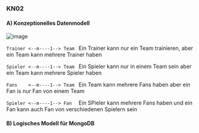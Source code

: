 ### KN02
#### A) Konzeptionelles Datenmodell

![image](https://github.com/Rubenizz/m165/assets/112400838/e5bb21c2-d39a-41b0-be49-3e83150ed703)

```Trainer <--m----1--> Team ``` Ein Trainer kann nur ein Team trainieren, aber ein Team kann mehrere Trainer haben

```Spieler <--m----1--> Team ``` Ein Spieler kann nur in einem Team sein aber ein Team kann mehrere Spieler haben

```Fans    <--m----1--> Team ``` Ein Team kann mehrere Fans haben aber ein Fan is nur Fan von einem Team

```Spieler <--m----1--> Fan  ``` Ein SPieler kann mehrere Fans haben und ein Fan kann auch Fan von verschiedenen Spielern sein

#### B) Logisches Modell für MongoDB



